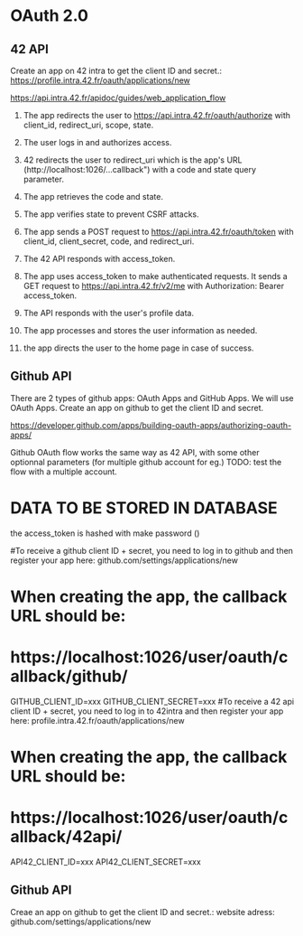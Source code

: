 
# OAuth 2.0

## 42 API

Create an app on 42 intra to get the client ID and secret.:
https://profile.intra.42.fr/oauth/applications/new


https://api.intra.42.fr/apidoc/guides/web_application_flow

1. The app redirects the user to https://api.intra.42.fr/oauth/authorize with client_id, redirect_uri, scope, state.

2. The user logs in and authorizes access.

3. 42 redirects the user to redirect_uri which is the app's URL (http://localhost:1026/...callback") with a code and state query parameter.

5. The app retrieves the code and state.

4. The app verifies state to prevent CSRF attacks.

5. The app sends a POST request to https://api.intra.42.fr/oauth/token with client_id, client_secret, code, and redirect_uri.

6. The 42 API responds with access_token.

7. The app uses access_token to make authenticated requests.
It sends a GET request to https://api.intra.42.fr/v2/me with Authorization: Bearer access_token.

8. The API responds with the user's profile data.

9. The app processes and stores the user information as needed.

10. the app directs the user to the home page in case of success.

## Github API

There are 2 types of github apps: OAuth Apps and GitHub Apps. We will use OAuth Apps.
Create an app on github to get the client ID and secret.

https://developer.github.com/apps/building-oauth-apps/authorizing-oauth-apps/

Github OAuth flow works the same way as 42 API, with some other optionnal parameters (for multiple github account for eg.)
TODO: test the flow with a multiple account. 


# DATA TO BE STORED IN DATABASE

the access_token is hashed with make password ()


#To receive a github client ID + secret, you need to log in to github and then register your app here: github.com/settings/applications/new
# When creating the app, the callback URL should be:
# https://localhost:1026/user/oauth/callback/github/
GITHUB_CLIENT_ID=xxx
GITHUB_CLIENT_SECRET=xxx
#To receive a 42 api client ID + secret, you need to log in to 42intra and then register your app here: profile.intra.42.fr/oauth/applications/new
# When creating the app, the callback URL should be:
# https://localhost:1026/user/oauth/callback/42api/
API42_CLIENT_ID=xxx
API42_CLIENT_SECRET=xxx

## Github API
Creae an app on github to get the client ID and secret.:
website adress: 
github.com/settings/applications/new
